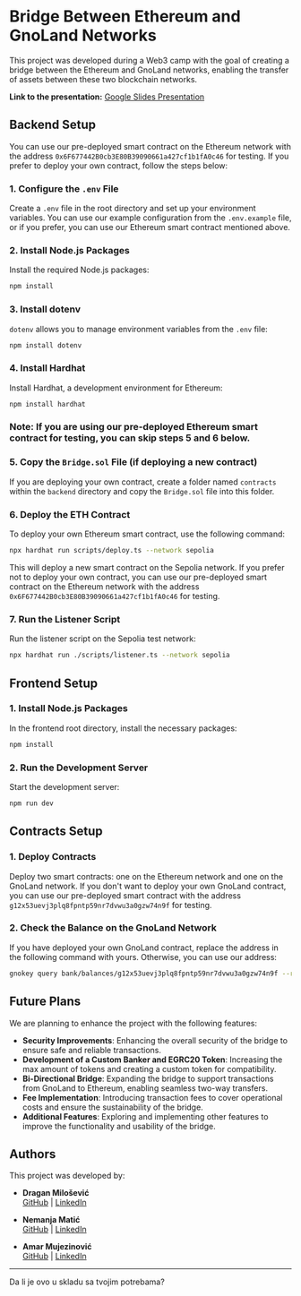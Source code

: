 # Bridge Between Ethereum and GnoLand Networks

This project was developed during a Web3 camp with the goal of creating a bridge between the Ethereum and GnoLand networks, enabling the transfer of assets between these two blockchain networks.

**Link to the presentation:** [Google Slides Presentation](https://docs.google.com/presentation/d/1EOhX7evzmfzrT6Zbcnvr3jNX9tTJ98E6Bl-bggafD9Y/edit#slide=id.g115b257f0b0_1_15)

## Backend Setup

You can use our pre-deployed smart contract on the Ethereum network with the address `0x6F677442B0cb3E80B39090661a427cf1b1fA0c46` for testing. If you prefer to deploy your own contract, follow the steps below:

### 1. Configure the `.env` File

Create a `.env` file in the root directory and set up your environment variables. You can use our example configuration from the `.env.example` file, or if you prefer, you can use our Ethereum smart contract mentioned above.

### 2. Install Node.js Packages

Install the required Node.js packages:

```bash
npm install
```

### 3. Install dotenv

`dotenv` allows you to manage environment variables from the `.env` file:

```bash
npm install dotenv
```

### 4. Install Hardhat

Install Hardhat, a development environment for Ethereum:

```bash
npm install hardhat
```

### **Note:** If you are using our pre-deployed Ethereum smart contract for testing, you can skip steps 5 and 6 below.

### 5. Copy the `Bridge.sol` File (if deploying a new contract)

If you are deploying your own contract, create a folder named `contracts` within the `backend` directory and copy the `Bridge.sol` file into this folder.

### 6. Deploy the ETH Contract

To deploy your own Ethereum smart contract, use the following command:

```bash
npx hardhat run scripts/deploy.ts --network sepolia
```

This will deploy a new smart contract on the Sepolia network. If you prefer not to deploy your own contract, you can use our pre-deployed smart contract on the Ethereum network with the address `0x6F677442B0cb3E80B39090661a427cf1b1fA0c46` for testing.

### 7. Run the Listener Script

Run the listener script on the Sepolia test network:

```bash
npx hardhat run ./scripts/listener.ts --network sepolia
```

## Frontend Setup

### 1. Install Node.js Packages

In the frontend root directory, install the necessary packages:

```bash
npm install
```

### 2. Run the Development Server

Start the development server:

```bash
npm run dev
```

## Contracts Setup

### 1. Deploy Contracts

Deploy two smart contracts: one on the Ethereum network and one on the GnoLand network. If you don't want to deploy your own GnoLand contract, you can use our pre-deployed smart contract with the address `g12x53uevj3plq8fpntp59nr7dvwu3a0gzw74n9f` for testing.

### 2. Check the Balance on the GnoLand Network

If you have deployed your own GnoLand contract, replace the address in the following command with yours. Otherwise, you can use our address:

```bash
gnokey query bank/balances/g12x53uevj3plq8fpntp59nr7dvwu3a0gzw74n9f --remote https://rpc.test4.gno.land:443
```

## Future Plans

We are planning to enhance the project with the following features:

- **Security Improvements**: Enhancing the overall security of the bridge to ensure safe and reliable transactions.
- **Development of a Custom Banker and EGRC20 Token**: Increasing the max amount of tokens and creating a custom token for compatibility.
- **Bi-Directional Bridge**: Expanding the bridge to support transactions from GnoLand to Ethereum, enabling seamless two-way transfers.
- **Fee Implementation**: Introducing transaction fees to cover operational costs and ensure the sustainability of the bridge.
- **Additional Features**: Exploring and implementing other features to improve the functionality and usability of the bridge.

## Authors

This project was developed by:

- **Dragan Milošević**  
  [GitHub](https://github.com/Milosevic02) | [LinkedIn](https://www.linkedin.com/in/dragan-milosevic-ab405b280/)

- **Nemanja Matić**  
  [GitHub](https://github.com/Nemanya8) | [LinkedIn](https://www.linkedin.com/in/nemanjamatic/)

- **Amar Mujezinović**  
  [GitHub](https://github.com/amaramci) | [LinkedIn](https://www.linkedin.com/in/amar-mujezinovic/)

---

Da li je ovo u skladu sa tvojim potrebama?
